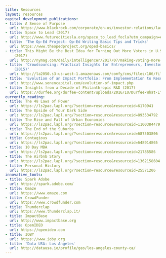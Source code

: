 ```yaml
---
title: Resources
layout: resources
capital_development_publications:
- title: A Sense of Purpose
  url: https://www.blackrock.com/corporate/en-us/investor-relations/larry-fink-ceo-letter
- title: Space to Lead (2017)
  url: http://www.futurecitiesla.org/space_to_lead_focla?utm_campaign=eventfollowup&utm_medium=email&utm_source=futurecities
- title: 'The Op-Ed Project: Op-Ed Writing Basic Tips and Tricks'
  url: https://www.theopedproject.org/oped-basics/
- title: This Might Be the Best Idea for Turning Out More Voters in U.S. Elections
    (2017)
  url: http://nymag.com/daily/intelligencer/2017/07/making-voting-more-engaging-might-make-more-people-vote.html
- title: 'Crowdsourcing: Practical Insights for Entrepreneurs, Investors, and Philanthropists
    (2015)'
  url: http://la2050.s3-us-west-1.amazonaws.com/comfy/cms/files/106/files/original/TaraRothToolsforCrowdsourcing.pdf
- title: 'Evolution of an Impact Portfolio: From Implementation to Results (2014)'
  url: http://www.sonencapital.com/evolution-of-impact.php
- title: Insights from a Decade of Philanthropic R&D (2017)
  url: https://durfee.org/durfee-content/uploads/2016/10/Durfee-What-If-Report-FINAL.pdf
currently_reading:
- title: The 48 Laws of Power
  url: https://ls2pac.lapl.org/?section=resource&resourceid=6170941
- title: The Upside of Your Dark Side
  url: https://ls2pac.lapl.org/?section=resource&resourceid=893534792
- title: The Rise and Fall of Urban Economies
  url: https://ls2pac.lapl.org/?section=resource&resourceid=1100384479
- title: The End of the Suburbs
  url: https://ls2pac.lapl.org/?section=resource&resourceid=687503806
- title: Contagious
  url: https://ls2pac.lapl.org/?section=resource&resourceid=648914865
- title: 10 Day MBA
  url: https://ls2pac.lapl.org/?section=resource&resourceid=21785586
- title: The Airbnb Story
  url: https://ls2pac.lapl.org/?section=resource&resourceid=1362158604
- title: Personal History
  url: https://ls2pac.lapl.org/?section=resource&resourceid=25571206
innovative_tools:
- title: Spark Adobe
  url: https://spark.adobe.com/
- title: Omaze
  url: https://www.omaze.com
- title: CrowdFunder
  url: https://www.crowdfunder.com
- title: Thunderclap
  url: https://www.thunderclap.it/
- title: ImpactBase
  url: http://www.impactbase.org
- title: OpenIDEO
  url: https://openideo.com
- title: IOBY
  url: https://www.ioby.org
- title: 'Data USA: Los Angeles'
  url: http://datausa.io/profile/geo/los-angeles-county-ca/
---
```


